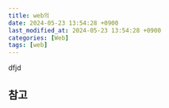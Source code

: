 ```yaml
---
title: web의
date: 2024-05-23 13:54:28 +0900
last_modified_at: 2024-05-23 13:54:28 +0900
categories: [Web]
tags: [web]
---
```


dfjd

##

###

## 참고
